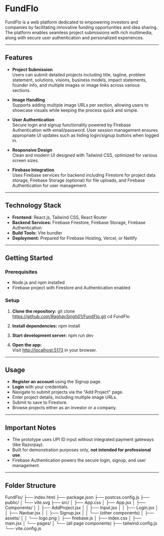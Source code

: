 # FundFlo

FundFlo is a web platform dedicated to empowering investors and companies by facilitating innovative funding opportunities and idea sharing. The platform enables seamless project submissions with rich multimedia, along with secure user authentication and personalized experiences.

---

## Features

- **Project Submission**  
  Users can submit detailed projects including title, tagline, problem statement, solutions, visions, business models, impact statements, founder info, and multiple images or image links across various sections.

- **Image Handling**  
  Supports adding multiple image URLs per section, allowing users to showcase visuals while keeping the process quick and simple.  

- **User Authentication**  
  Secure login and signup functionality powered by Firebase Authentication with email/password. User session management ensures appropriate UI updates such as hiding login/signup buttons when logged in.

- **Responsive Design**  
  Clean and modern UI designed with Tailwind CSS, optimized for various screen sizes.

- **Firebase Integration**  
  Uses Firebase services for backend including Firestore for project data storage, Firebase Storage (optional) for file uploads, and Firebase Authentication for user management.

---

## Technology Stack

- **Frontend:** React.js, Tailwind CSS, React Router  
- **Backend Services:** Firebase Firestore, Firebase Storage, Firebase Authentication  
- **Build Tools:** Vite bundler  
- **Deployment:** Prepared for Firebase Hosting, Vercel, or Netlify

---

## Getting Started

### Prerequisites
- Node.js and npm installed
- Firebase project with Firestore and Authentication enabled

### Setup

1. **Clone the repository:**
git clone https://github.com/RaghavSingh01/FundFlo.git
cd FundFlo


2. **Install dependencies:**
npm install


3. **Start development server:**
npm run dev


4. **Open the app:**  
Visit [http://localhost:5173](http://localhost:5173) in your browser.

---

## Usage

- **Register an account** using the Signup page.  
- **Login** with your credentials.  
- Navigate to submit projects via the "Add Project" page.  
- Enter project details, including multiple image URLs.  
- Submit to save to Firestore.  
- Browse projects either as an investor or a company.

---

## Important Notes

- The prototype uses UPI ID input without integrated payment gateways (like Razorpay).  
- Built for demonstration purposes only, **not intended for professional use**.
- Firebase Authentication powers the secure login, signup, and user management.

---

## Folder Structure

FundFlo/
├── index.html
├── package.json
├── postcss.config.js
├── public/
│ └── vite.svg
├── src/
│ ├── App.css
│ ├── App.jsx
│ ├── Components/
│ │ ├── AddProject.jsx
│ │ ├── Input.jsx
│ │ ├── Login.jsx
│ │ ├── Navbar.jsx
│ │ ├── Signup.jsx
│ │ └── (other components)
│ ├── assets/
│ │ └── logo.png
│ ├── firebase.js
│ ├── index.css
│ ├── main.jsx
│ └── pages/
│ └── (all page components)
├── tailwind.config.js
└── vite.config.js

